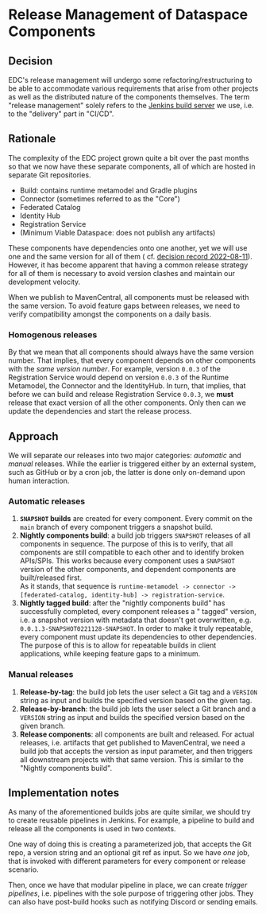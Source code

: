 # Release Management of Dataspace Components

## Decision

EDC's release management will undergo some refactoring/restructuring to be able to accommodate various requirements that
arise from other projects as well as the distributed nature of the components themselves. The term "release management"
solely refers to the [Jenkins build server](https://ci.eclipse.org/edc) we use, i.e. to the "delivery" part in "CI/CD".

## Rationale

The complexity of the EDC project grown quite a bit over the past months so that we now have these separate components,
all of which are hosted in separate Git repositories.

- Build: contains runtime metamodel and Gradle plugins
- Connector (sometimes referred to as the "Core")
- Federated Catalog
- Identity Hub
- Registration Service
- (Minimum Viable Dataspace: does not publish any artifacts)

These components have dependencies onto one another, yet we will use one and the same version for all of them (
cf. [decision record 2022-08-11](../2022-08-11-versioning_and_artifacts/)). However, it has become apparent that having a
common release strategy for all of them is necessary to avoid version clashes and maintain our development velocity.

When we publish to MavenCentral, all components must be released with the same version. To avoid feature gaps between
releases, we need to verify compatibility amongst the components on a daily basis.

### Homogenous releases

By that we mean that all components should always have the same version number. That implies, that every component
depends on other components with the _same version number_. For example, version `0.0.3` of the Registration
Service would depend on version `0.0.3` of the Runtime Metamodel, the Connector and the IdentityHub. In turn,
that implies, that before we can build and release Registration Service `0.0.3`, we **must** release that exact
version of all the other components. Only then can we update the dependencies and start the release process.

## Approach

We will separate our releases into two major categories: _automatic_ and _manual_ releases. While the earlier is
triggered either by an external system, such as GitHub or by a cron job, the latter is done only on-demand upon human
interaction.

### Automatic releases

1. **`SNAPSHOT` builds** are created for every component. Every commit on the `main` branch of every component triggers
   a
   snapshot build.
2. **Nightly components build**: a build job triggers `SNAPSHOT` releases of all components in sequence. The purpose of
   this
   is to verify, that all components are still compatible to each other and to identify broken APIs/SPIs. This works
   because every component uses a `SNAPSHOT` version of the other components, and dependent components are
   built/released first. <br/>
   As it stands, that sequence
   is `runtime-metamodel -> connector -> [federated-catalog, identity-hub] -> registration-service`.
3. **Nightly tagged build**: after the "nightly components build" has successfully completed, every component releases
   a "
   tagged" version, i.e. a snapshot version with metadata that doesn't get overwritten, e.g. `0.0.1.3-SNAPSHOT0221128-SNAPSHOT`.
   In order to make it truly repeatable, every component must update its dependencies to other dependencies.
   The purpose of this is to allow for repeatable builds in client applications, while keeping feature gaps to a
   minimum.

### Manual releases

1. **Release-by-tag**: the build job lets the user select a Git tag and a `VERSION` string as input and builds the
   specified
   version based on the given tag.
2. **Release-by-branch**: the build job lets the user select a Git branch and a `VERSION` string as input and builds the
   specified version based on the given branch.
3. **Release components**: all components are built and released. For actual releases, i.e. artifacts that get published
   to
   MavenCentral, we need a build job that accepts the version as input parameter, and then triggers all downstream
   projects with that same version. This is similar to the "Nightly components build".

## Implementation notes

As many of the aforementioned builds jobs are quite similar, we should try to create reusable pipelines in Jenkins. For
example, a pipeline to build and release all the components is used in two contexts.

One way of doing this is creating a parameterized job, that accepts the Git repo, a version string and an optional git
ref as input. So we have _one_ job, that is invoked with different parameters for every component or release scenario.

Then, once we have that modular pipeline in place, we can create _trigger pipelines_, i.e. pipelines with the sole
purpose of triggering other jobs. They can also have post-build hooks such as notifying Discord or sending emails. 
